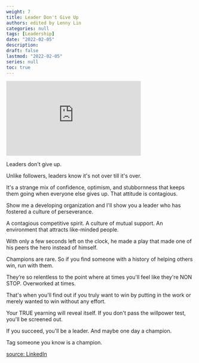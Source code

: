 ```yaml
---
weight: 7
title: Leader Don't Give Up
authors: edited by Lenny Lin
categories: null
tags: [Leadership]
date: "2022-02-05"
description: 
draft: false
lastmod: "2022-02-05"
series: null
toc: true
---
```


<!--more-->


<iframe width="360" height="200" src="https://www.youtube.com/embed/pWDwYSkQj5g" title="YouTube video player" frameborder="0" allow="accelerometer; autoplay; clipboard-write; encrypted-media; gyroscope; picture-in-picture" allowfullscreen></iframe>


Leaders don't give up.

Unlike followers, leaders know it's not over till it's over.

It's a strange mix of confidence, optimism, and stubbornness that keeps them going when everyone else gives up. That attitude is contagious.

Show me a developing organization and I'll show you a leader who has fostered a culture of perseverance.

A contagious competitive spirit.
A culture of mutual support.
An environment that attracts like-minded people.

With only a few seconds left on the clock, he made a play that made one of his peers the hero instead of himself.

Champions are rare. So if you find someone with a history of helping others win, run with them.

They’re so relentless to the point where at times you'll feel like they're NON STOP. Overworked at times.

That's when you'll find out if you truly want to win by putting in the work or merely wanted to win without any effort.

Your TRUE yearning will reveal itself. If you don't pass the willpower test, you'll be screened out.

If you succeed, you'll be a leader. And maybe one day a champion.

Tag someone you know is a champion.

[source: LinkedIn](https://www.linkedin.com/feed/update/urn:li:activity:6895318077924278272/)